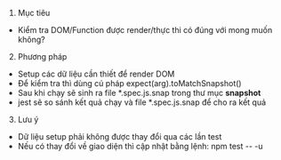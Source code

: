 1. Mục tiêu
- Kiểm tra DOM/Function được render/thực thi có đúng với mong muốn không?
2. Phương pháp
- Setup các dữ liệu cần thiết để render DOM
- Để kiểm tra thì dùng cú pháp expect(arg).toMatchSnapshot()
- Sau khi chạy sẽ sinh ra file *.spec.js.snap trong thư mục __snapshot__
- jest sẽ so sánh kết quả chạy và file *.spec.js.snap để cho ra kết quả
3. Lưu ý
- Dữ liệu setup phải không được thay đổi qua các lần test
- Nếu có thay đổi về giao diện thì cập nhật bằng lệnh: npm test -- -u